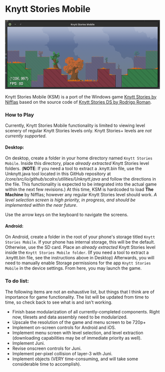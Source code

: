 # Knytt Stories Mobile

![Image](./docs/img/KSM_beta_nojuni.png)

Knytt Stories Mobile (KSM) is a port of the Windows game [Knytt Stories by Nifflas](https://nifflas.ni2.se/games/) based on the source code of [Knytt Stories DS by Rodrigo Roman](http://www.rodrigoroman.com/rrc2soft/nds_dsknytt.html).

### How to Play

Currently, Knytt Stories Mobile functionality is limited to viewing level scenery of regular Knytt Stories levels only. Knytt Stories+ levels are *not currently supported*.

#### Desktop:

On desktop, create a folder in your home directory named `Knytt Stories Mobile`. Inside this directory, place *already extracted* Knytt Stories level folders. (**NOTE**: If you need a tool to extract a .knytt.bin file, use the Unknytt.java tool located in this GitHub repository at */core/src/io/github/scalrx/utilities/Unknytt.java* and follow the directions in the file. This functionality is expected to be integrated into the actual game within the next few revisions.) At this time, KSM is hardcoded to load **The Machine** by Nifflas; however any regular Knytt Stories level should work. *A level selection screen is high priority, in progress, and should be implemented within the near future*.

Use the arrow keys on the keyboard to navigate the screens.

#### Android:

On Android, create a folder in the root of your phone's storage titled `Knytt Stories Mobile`. If your phone has internal storage, this will be the default. Otherwise, use the SD card. Place an *already extracted* Knytt Stories level inside the `Knytt Stories Mobile folder`. (If you need a tool to extract a .knyttt.bin file, see the instructions above in Desktop) Afterwards, you will need to manually enable Storage permissions for the app `Knytt Stories Mobile` in the device settings. From here, you may launch the game.

### To do list:

The following items are not an exhaustive list, but things that I think are of importance for game functionality. The list will be updated from time to time, so check back to see what is and isn't working.

- Finish base modularization of all currently-completed components. Right now, tilesets and data assembly need to be modularized.
- Upscale the resolution of the game and menu screen to be 720p+
- Implement on-screen controls for Android and iOS.
- Implement menu screen with level selection, and level extraction (downloading capabilities may be of immediate priority as well).
- Implement Juni.
- Revise onscreen controls for Juni.
- Implement per-pixel collision of layer-3 with Juni.
- Implement objects (VERY time-consuming, and will take some considerable time to accomplish).
